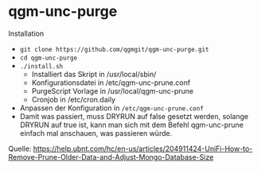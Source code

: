 # qgm-unc-purge


Installation 

* ``git clone https://github.com/qgmgit/qgm-unc-purge.git``
* ``cd qgm-unc-purge``
* ``./install.sh`` 
  * Installiert das Skript in /usr/local/sbin/
  * Konfigurationsdatei in /etc/qgm-unc-prune.conf 
  * PurgeScript Vorlage in /usr/local/qgm-unc-prune
  * Cronjob in /etc/cron.daily
* Anpassen der Konfiguration in ``/etc/qgm-unc-prune.conf``
* Damit was passiert, muss DRYRUN auf false gesetzt werden, solange DRYRUN auf true ist, kann man sich mit dem Befehl qgm-unc-prune einfach mal anschauen, was passieren würde.

Quelle: https://help.ubnt.com/hc/en-us/articles/204911424-UniFi-How-to-Remove-Prune-Older-Data-and-Adjust-Mongo-Database-Size
